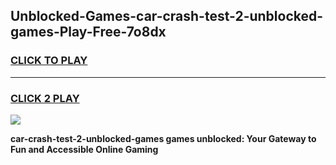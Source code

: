 
## Unblocked-Games-car-crash-test-2-unblocked-games-Play-Free-7o8dx
<h3>
<a href="https://premium76.site?title=car-crash-test-2-unblocked-games&ref=10A">CLICK TO PLAY</a></h3>
<hr>

<h3>
<a href="https://premium76.site?title=car-crash-test-2-unblocked-games&ref=10A">CLICK 2 PLAY</a>
  
</h3>

<a href="https://premium76.site?title=car-crash-test-2-unblocked-games&ref=10A"><img src="https://clearcache.store/games.png"></a>


**car-crash-test-2-unblocked-games games unblocked: Your Gateway to Fun and Accessible Online Gaming**
